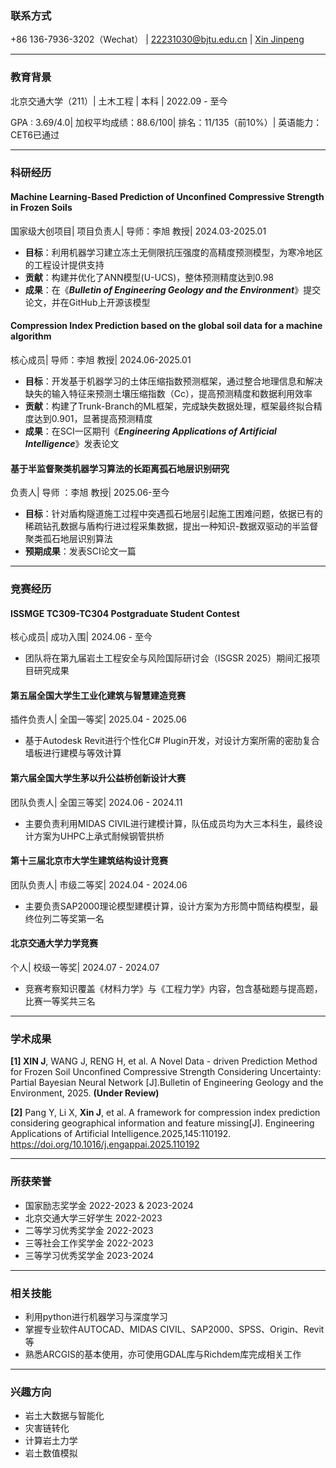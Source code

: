 ### 联系方式  

+86 136-7936-3202（Wechat） | [22231030@bjtu.edu.cn](mailto:22231030@bjtu.edu.cn) | [Xin Jinpeng](https://jinpeng-xin.github.io/)

------------


### 教育背景

北京交通大学（211）| 土木工程 | 本科 | 2022.09 - 至今

GPA : 3.69/4.0| 加权平均成绩：88.6/100| 排名：11/135（前10%）| 英语能力：CET6已通过

------------


### 科研经历

#### Machine Learning-Based Prediction of Unconfined Compressive Strength in Frozen Soils

国家级大创项目| 项目负责人| 导师：李旭 教授| 2024.03-2025.01

- **目标**：利用机器学习建立冻土无侧限抗压强度的高精度预测模型，为寒冷地区的工程设计提供支持
- **贡献**：构建并优化了ANN模型(U-UCS)，整体预测精度达到0.98
- **成果**：在《**_Bulletin of Engineering Geology and the Environment_**》提交论文，并在GitHub上开源该模型
  
#### Compression Index Prediction based on the global soil data for a machine algorithm

核心成员| 导师：李旭 教授| 2024.06-2025.01

- **目标**：开发基于机器学习的土体压缩指数预测框架，通过整合地理信息和解决缺失的输入特征来预测土壤压缩指数（Cc），提高预测精度和数据利用效率
- **贡献**：构建了Trunk-Branch的ML框架，完成缺失数据处理，框架最终拟合精度达到0.901，显著提高预测精度
- **成果**：在SCI一区期刊《**_Engineering Applications of Artificial Intelligence_**》发表论文 
  
#### 基于半监督聚类机器学习算法的长距离孤石地层识别研究

负责人| 导师 ：李旭 教授| 2025.06-至今

- **目标**：针对盾构隧道施工过程中突遇孤石地层引起施工困难问题，依据已有的稀疏钻孔数据与盾构行进过程采集数据，提出一种知识-数据双驱动的半监督聚类孤石地层识别算法
- **预期成果**：发表SCI论文一篇

------------


### 竞赛经历

#### ISSMGE TC309-TC304 Postgraduate Student Contest  

核心成员| 成功入围| 2024.06 - 至今

- 团队将在第九届岩土工程安全与风险国际研讨会（ISGSR 2025）期间汇报项目研究成果

#### 第五届全国大学生工业化建筑与智慧建造竞赛  

插件负责人| 全国一等奖| 2025.04 - 2025.06

- 基于Autodesk Revit进行个性化C# Plugin开发，对设计方案所需的密肋复合墙板进行建模与等效计算

#### 第六届全国大学生茅以升公益桥创新设计大赛  

团队负责人| 全国三等奖| 2024.06 - 2024.11

- 主要负责利用MIDAS CIVIL进行建模计算，队伍成员均为大三本科生，最终设计方案为UHPC上承式耐候钢管拱桥

#### 第十三届北京市大学生建筑结构设计竞赛  

团队负责人| 市级二等奖| 2024.04 - 2024.06

- 主要负责SAP2000理论模型建模计算，设计方案为方形筒中筒结构模型，最终位列二等奖第一名

#### 北京交通大学力学竞赛  

个人| 校级一等奖| 2024.07 - 2024.07

- 竞赛考察知识覆盖《材料力学》与《工程力学》内容，包含基础题与提高题，比赛一等奖共三名

------------


### 学术成果

**\[1\] XIN J**, WANG J, RENG H, et al. A Novel Data - driven Prediction Method for Frozen Soil Unconfined Compressive Strength Considering Uncertainty: Partial Bayesian Neural Network \[J\].Bulletin of Engineering Geology and the Environment, 2025. **(Under Review)**

**\[2\]** Pang Y, Li X, **Xin J**, et al. A framework for compression index prediction considering geographical information and feature missing\[J\]. Engineering Applications of Artificial Intelligence.2025,145:110192. https://doi.org/10.1016/j.engappai.2025.110192

------------


### 所获荣誉

- 国家励志奖学金 2022-2023 & 2023-2024
- 北京交通大学三好学生 2022-2023
- 二等学习优秀奖学金 2022-2023
- 三等社会工作奖学金 2022-2023
- 三等学习优秀奖学金 2023-2024

------------


### 相关技能

- 利用python进行机器学习与深度学习
- 掌握专业软件AUTOCAD、MIDAS CIVIL、SAP2000、SPSS、Origin、Revit等
- 熟悉ARCGIS的基本使用，亦可使用GDAL库与Richdem库完成相关工作

------------


### 兴趣方向

- 岩土大数据与智能化
- 灾害链转化
- 计算岩土力学
- 岩土数值模拟
